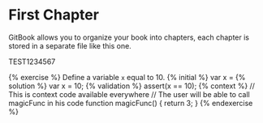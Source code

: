 # First Chapter

GitBook allows you to organize your book into chapters, each chapter is stored in a separate file like this one.

TEST1234567

{% exercise %}
Define a variable `x` equal to 10.
{% initial %}
var x =
{% solution %}
var x = 10;
{% validation %}
assert(x == 10);
{% context %}
// This is context code available everywhere
// The user will be able to call magicFunc in his code
function magicFunc() {
return 3;
}
{% endexercise %}
